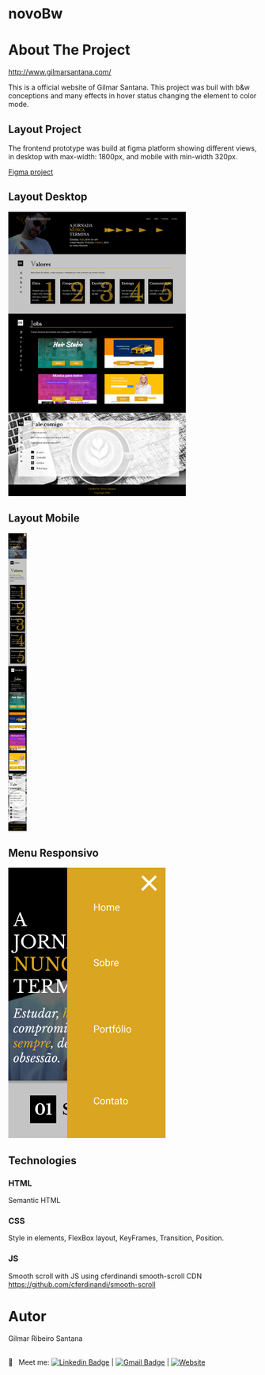 # novoBw
# About The Project

http://www.gilmarsantana.com/

This is a official website of Gilmar Santana.
This project was buil with b&w conceptions and many effects in hover status changing the element to color mode.

## Layout Project

The frontend prototype was build at figma platform showing different views, in desktop with max-width: 1800px, and mobile with min-width 320px.

[Figma project](https://www.figma.com/file/7ZL1ASFYD2Q9uu11MngKQ4/Gilmar-WebSite?node-id=0%3A1)

## Layout Desktop
![web](./Gilmar_Website_Desktop.png)

## Layout Mobile
![web](./Gilmar_Website_Mobile.png)

## Menu Responsivo
![web](./Gilmar_Menu_Responsivo.png)

## Technologies

### HTML
Semantic HTML

### CSS
Style in elements, FlexBox layout, KeyFrames, Transition, Position.

### JS
Smooth scroll with JS using cferdinandi smooth-scroll CDN
https://github.com/cferdinandi/smooth-scroll

# Autor
Gilmar Ribeiro Santana

<br/> :email: &nbsp; Meet me: [![Linkedin Badge](https://img.shields.io/badge/-GilmarSantana-blue?style=flat-square&logo=Linkedin&logoColor=white&link=https://www.linkedin.com/in/gilmarribeirosantana/)](https://www.linkedin.com/in/gilmarribeirosantana/) 
| 
[![Gmail Badge](https://img.shields.io/badge/-gilmar.ribeiro.santana@gmail.com-c14438?style=flat-square&logo=Gmail&logoColor=white&link=mailto:gilmar.ribeiro.santana@gmail.com)](mailto:gilmar.ribeiro.santana@gmail.com)
|
[![Website](https://img.shields.io/website?down_color=red&up_message=Gilmar&url=http%3A%2F%2Fwww.gilmarsantana.com)](http://www.gilmarsantana.com)


